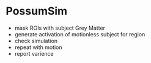 PossumSim
=========

* mask ROIs with subject Grey Matter
* generate activation of motionless subject for region
* check simulation
* repeat with motion
* report varience 

